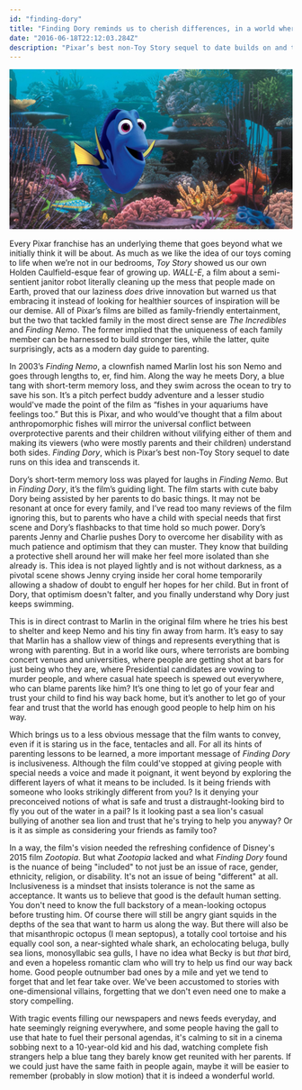 ```yaml
---
id: "finding-dory"
title: "Finding Dory reminds us to cherish differences, in a world where hate seems easier"
date: "2016-06-18T22:12:03.284Z"
description: "Pixar’s best non-Toy Story sequel to date builds on and transcends the original's themes by exploring what it means to be included."
---
```


![unsplash.com](./hero.jpg)

Every Pixar franchise has an underlying theme that goes beyond what we initially think it will be about. As much as we like the idea of our toys coming to life when we’re not in our bedrooms, _Toy Story_ showed us our own Holden Caulfield-esque fear of growing up. _WALL-E_, a film about a semi-sentient janitor robot literally cleaning up the mess that people made on Earth, proved that our laziness _does_ drive innovation but warned us that embracing it instead of looking for healthier sources of inspiration will be our demise. All of Pixar’s films are billed as family-friendly entertainment, but the two that tackled family in the most direct sense are _The Incredibles_ and _Finding Nemo_. The former implied that the uniqueness of each family member can be harnessed to build stronger ties, while the latter, quite surprisingly, acts as a modern day guide to parenting.

In 2003’s _Finding Nemo_, a clownfish named Marlin lost his son Nemo and goes through lengths to, er, find him. Along the way he meets Dory, a blue tang with short-term memory loss, and they swim across the ocean to try to save his son. It’s a pitch perfect buddy adventure and a lesser studio would've made the point of the film as “fishes in your aquariums have feelings too.” But this is Pixar, and who would’ve thought that a film about anthropomorphic fishes will mirror the universal conflict between overprotective parents and their children without vilifying either of them and making its viewers (who were mostly parents and their children) understand both sides. _Finding Dory_, which is Pixar’s best non-Toy Story sequel to date runs on this idea and transcends it.

Dory’s short-term memory loss was played for laughs in _Finding Nemo_. But in _Finding Dory_, it’s the film’s guiding light. The film starts with cute baby Dory being assisted by her parents to do basic things. It may not be resonant at once for every family, and I’ve read too many reviews of the film ignoring this, but to parents who have a child with special needs that first scene and Dory’s flashbacks to that time hold so much power. Dory’s parents Jenny and Charlie pushes Dory to overcome her disability with as much patience and optimism that they can muster. They know that building a protective shell around her will make her feel more isolated than she already is. This idea is not played lightly and is not without darkness, as a pivotal scene shows Jenny crying inside her coral home temporarily allowing a shadow of doubt to engulf her hopes for her child. But in front of Dory, that optimism doesn't falter, and you finally understand why Dory just keeps swimming.

This is in direct contrast to Marlin in the original film where he tries his best to shelter and keep Nemo and his tiny fin away from harm. It’s easy to say that Marlin has a shallow view of things and represents everything that is wrong with parenting. But in a world like ours, where terrorists are bombing concert venues and universities, where people are getting shot at bars for just being who they are, where Presidential candidates are vowing to murder people, and where casual hate speech is spewed out everywhere, who can blame parents like him? It’s one thing to let go of your fear and trust your child to find his way back home, but it’s another to let go of your fear and trust that the world has enough good people to help him on his way.

Which brings us to a less obvious message that the film wants to convey, even if it is staring us in the face, tentacles and all. For all its hints of parenting lessons to be learned, a more important message of _Finding Dory_ is inclusiveness. Although the film could've stopped at giving people with special needs a voice and made it poignant, it went beyond by exploring the different layers of what it means to be included. Is it being friends with someone who looks strikingly different from you? Is it denying your preconceived notions of what is safe and trust a distraught-looking bird to fly you out of the water in a pail? Is it looking past a sea lion's casual bullying of another sea lion and trust that he's trying to help you anyway? Or is it as simple as considering your friends as family too?

In a way, the film's vision needed the refreshing confidence of Disney's 2015 film _Zootopia_. But what _Zootopia_ lacked and what _Finding Dory_ found is the nuance of being "included" to not just be an issue of race, gender, ethnicity, religion, or disability. It's not an issue of being "different" at all. Inclusiveness is a mindset that insists tolerance is not the same as acceptance. It wants us to believe that good is the default human setting. You don't need to know the full backstory of a mean-looking octopus before trusting him. Of course there will still be angry giant squids in the depths of the sea that want to harm us along the way. But there will also be that misanthropic octopus (I mean septopus), a totally cool tortoise and his equally cool son, a near-sighted whale shark, an echolocating beluga, bully sea lions, monosyllabic sea gulls, I have no idea what Becky is but _that_ bird, and even a hopeless romantic clam who will try to help us find our way back home. Good people outnumber bad ones by a mile and yet we tend to forget that and let fear take over. We've been accustomed to stories with one-dimensional villains, forgetting that we don't even need one to make a story compelling.

With tragic events filling our newspapers and news feeds everyday, and hate seemingly reigning everywhere, and some people having the gall to use that hate to fuel their personal agendas, it's calming to sit in a cinema sobbing next to a 10-year-old kid and his dad, watching complete fish strangers help a blue tang they barely know get reunited with her parents. If we could just have the same faith in people again, maybe it will be easier to remember (probably in slow motion) that it is indeed a wonderful world.
